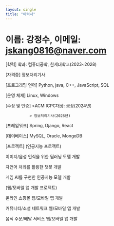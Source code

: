 ```yaml
---
layout: single
title: "이력서"
---
```


# 이름: 강정수, 이메일: jskang0816@naver.com

[학력] 학과: 컴퓨터공학, 한세대학교(2023~2028)

[자격증] 정보처리기사

[프로그래밍 언어] Python, java, C++, JavaScript, SQL

[운영 체제] Linux, Windows

[수상 및 인증] >ACM ICPC대상: 금상(2024년)

               > 정보처리기사(2028년)
               
[프레임워크] Spring, Django, React

[데이베이스] MySQL, Oracle, MongoDB

[프로젝트] (인공지능 프로젝트)

이미지/음성 인식을 위한 딥러닝 모델 개발

자연어 처리를 활용한 챗봇 개발

게임 AI를 구현한 인공지능 모델 개발

(웹/모바일 앱 개발 프로젝트)

온라인 쇼핑몰 웹/모바일 앱 개발

커뮤니티/소셜 네트워크 웹/모바일 앱 개발

음식 주문/배달 서비스 웹/모바일 앱 개발


